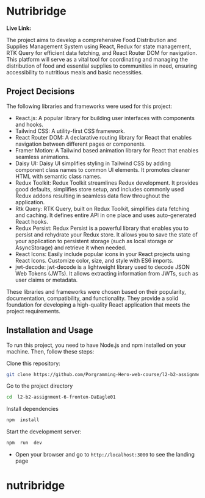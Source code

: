# Nutribridge

**Live Link:**

The project aims to develop a comprehensive Food Distribution and Supplies Management System using React, Redux for state management, RTK Query for efficient data fetching, and React Router DOM for navigation. This platform will serve as a vital tool for coordinating and managing the distribution of food and essential supplies to communities in need, ensuring accessibility to nutritious meals and basic necessities.

## Project Decisions

The following libraries and frameworks were used for this project:

- React.js: A popular library for building user interfaces with components and hooks.
- Tailwind CSS: A utility-first CSS framework.
- React Router DOM: A declarative routing library for React that enables navigation between different pages or components.
- Framer Motion: A Tailwind based animation library for React that enables seamless animations.
- Daisy UI: Daisy UI simplifies styling in Tailwind CSS by adding component class names to common UI elements. It promotes cleaner HTML with semantic class names.
- Redux Toolkit: Redux Toolkit streamlines Redux development. It provides good defaults, simplifies store setup, and includes commonly used Redux addons resulting in seamless data flow throughout the application.
- Rtk Query: RTK Query, built on Redux Toolkit, simplifies data fetching and caching. It defines entire API in one place and uses auto-generated React hooks.
- Redux Persist: Redux Persist is a powerful library that enables you to persist and rehydrate your Redux store. It allows you to save the state of your application to persistent storage (such as local storage or AsyncStorage) and retrieve it when needed.
- React Icons: Easily include popular icons in your React projects using React Icons. Customize color, size, and style with ES6 imports.
- jwt-decode: jwt-decode is a lightweight library used to decode JSON Web Tokens (JWTs). It allows extracting information from JWTs, such as user claims or metadata.

These libraries and frameworks were chosen based on their popularity, documentation, compatibility, and functionality. They provide a solid foundation for developing a high-quality React application that meets the project requirements.

## Installation and Usage

To run this project, you need to have Node.js and npm installed on your machine. Then, follow these steps:

Clone this repository:

```bash
git clone https://github.com/Porgramming-Hero-web-course/l2-b2-assignment-6-fronten-DaEagle01.git
```

Go to the project directory

```bash
cd  l2-b2-assignment-6-fronten-DaEagle01
```

Install dependencies

```bash
npm  install
```

Start the development server:

```bash
npm  run  dev
```

- Open your browser and go to `http://localhost:3000` to see the landing page
# nutribridge
